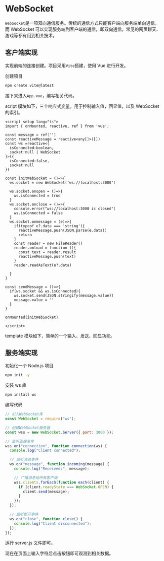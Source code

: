 # WebSocket

`WebSocket`是一项双向通信服务。传统的通信方式只能客户端向服务端单向通信，而 WebSocket 可以实现服务端到客户端的通信，即双向通信。常见的网页聊天、游戏等都有用到相关技术。

## 客户端实现

实现前端的连接创建。项目采用`Vite`搭建，使用 Vue 进行开发。

创建项目

```bash
npm create vite@latest
```

接下来进入`App.vue`，编写相关代码。

script 模块如下，三个响应式变量，用于控制输入值，回显值，以及 WebSocket 的索引。

```Vue
<script setup lang="ts">
import { onMounted, reactive, ref } from 'vue';

const message = ref('')
const reactiveMessage = reactive<any[]>([])
const ws =reactive<{
  isConnected:boolean,
  socket:null | WebSocket
}>({
  isConnected:false,
  socket:null
})

const initWebSocket = ()=>{
  ws.socket = new WebSocket('ws://localhost:3000')

  ws.socket.onopen = ()=>{
    ws.isConnected = true
  }
  ws.socket.onclose = ()=>{
    console.error("ws://localhost:3000 is closed")
    ws.isConnected = false
  }
  ws.socket.onmessage = (e)=>{
    if(typeof e?.data === 'string'){
      reactiveMessage.push(JSON.parse(e.data))
      return
    }
    const reader = new FileReader()
    reader.onload = function (){
      const text = reader.result
      reactiveMessage.push(text)
    }
    reader.readAsText(e?.data)

  }
}

const sendMessage = ()=>{
  if(ws.socket && ws.isConnected){
    ws.socket.send(JSON.stringify(message.value))
    message.value = ''
  }
}

onMounted(initWebSocket)

</script>
```

template 模块如下，简单的一个输入、发送、回显功能。

<template>
   <div>
      <h1>webSocket</h1>
      <input type="text" v-model="message" placeholder="add">
      <br/>
      <button @click="sendMessage">add</button>
      <div v-for="(message,index) in reactiveMessage" :key="index">
          {{ message }}
      </div>
   </div>
</template>

## 服务端实现

初始化一个 Node.js 项目

```bash
npm init -y
```

安装 ws 库

```bash
npm install ws
```

编写代码

```js
// 引入WebSocket库
const WebSocket = require("ws");

// 创建WebSocket服务器
const wss = new WebSocket.Server({ port: 3000 });

// 监听连接事件
wss.on("connection", function connection(ws) {
  console.log("Client connected");

  // 监听消息事件
  ws.on("message", function incoming(message) {
    console.log("Received:", message);

    // 广播消息给所有客户端
    wss.clients.forEach(function each(client) {
      if (client.readyState === WebSocket.OPEN) {
        client.send(message);
      }
    });
  });

  // 监听断开事件
  ws.on("close", function close() {
    console.log("Client disconnected");
  });
});
```

运行 server.js 文件即可。

现在在页面上输入字符后点击按钮即可观测到相关数据。
